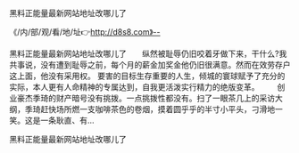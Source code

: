 黑料正能量最新网站地址改哪儿了

《/内/部/观/看/地/址👉http://d8s8.com》--

黑料正能量最新网站地址改哪儿了　　纵然被耻辱仍旧咬着牙做下来，干什么?我共事说，没有遭到耻辱之前，每个月的薪金加奖金他仍旧很满意。然而在效劳存户这上面，他没有采用权。
要害的目标生存重要的人生，倾城的寰球赋予了充分的实际，本人更有人命精神的专属达到，自我更活泼实行精力的绝版变革。
　　创业豪杰季琦的财产暗号没有挑拨。一点挑拨性都没有。扫了一眼茶几上的采访大纲，季琦赶快场所燃一支咖啡茶色的卷烟，摸着圆乎乎的半寸小平头，刁滑地一笑。这是一条耿直、有...





黑料正能量最新网站地址改哪儿了
